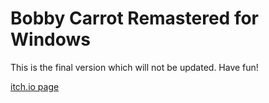 # Bobby Carrot Remastered for Windows

This is the final version which will not be updated. Have fun!

[itch.io page](https://ftphikari.itch.io/bobby-carrot-remastered)

